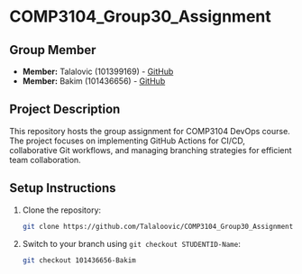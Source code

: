 # COMP3104_Group30_Assignment

## Group Member
- **Member:** Talalovic (101399169) - [GitHub](https://github.com/Talaloovic)
- **Member:** Bakim (101436656) - [GitHub](https://github.com/boadu-comp)
## Project Description
This repository hosts the group assignment for COMP3104 DevOps course. The project focuses on implementing GitHub Actions for CI/CD, collaborative Git workflows, and managing branching strategies for efficient team collaboration.

## Setup Instructions
1. Clone the repository:
   ```bash
   git clone https://github.com/Talaloovic/COMP3104_Group30_Assignment.git
   
2. Switch to your branch using `git checkout STUDENTID-Name`:
   ```bash
   git checkout 101436656-Bakim